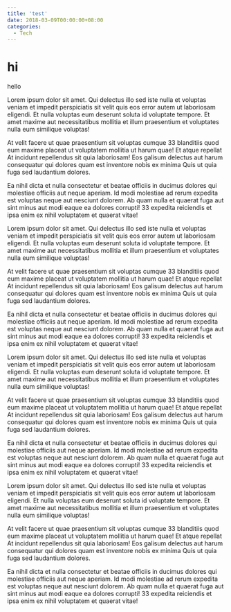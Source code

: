 ```yaml
---
title: 'test'
date: 2018-03-09T00:00:00+08:00
categories:
  - Tech
---
```


# hi

hello

Lorem ipsum dolor sit amet. Qui delectus illo sed iste nulla et voluptas veniam et impedit perspiciatis sit velit quis eos error autem ut laboriosam eligendi. Et nulla voluptas eum deserunt soluta id voluptate tempore. Et amet maxime aut necessitatibus mollitia et illum praesentium et voluptates nulla eum similique voluptas!

At velit facere ut quae praesentium sit voluptas cumque 33 blanditiis quod eum maxime placeat ut voluptatem mollitia ut harum quae! Et atque repellat At incidunt repellendus sit quia laboriosam! Eos galisum delectus aut harum consequatur qui dolores quam est inventore nobis ex minima Quis ut quia fuga sed laudantium dolores.

Ea nihil dicta et nulla consectetur et beatae officiis in ducimus dolores qui molestiae officiis aut neque aperiam. Id modi molestiae ad rerum expedita est voluptas neque aut nesciunt dolorem. Ab quam nulla et quaerat fuga aut sint minus aut modi eaque ea dolores corrupti! 33 expedita reiciendis et ipsa enim ex nihil voluptatem et quaerat vitae!

Lorem ipsum dolor sit amet. Qui delectus illo sed iste nulla et voluptas veniam et impedit perspiciatis sit velit quis eos error autem ut laboriosam eligendi. Et nulla voluptas eum deserunt soluta id voluptate tempore. Et amet maxime aut necessitatibus mollitia et illum praesentium et voluptates nulla eum similique voluptas!

At velit facere ut quae praesentium sit voluptas cumque 33 blanditiis quod eum maxime placeat ut voluptatem mollitia ut harum quae! Et atque repellat At incidunt repellendus sit quia laboriosam! Eos galisum delectus aut harum consequatur qui dolores quam est inventore nobis ex minima Quis ut quia fuga sed laudantium dolores.

Ea nihil dicta et nulla consectetur et beatae officiis in ducimus dolores qui molestiae officiis aut neque aperiam. Id modi molestiae ad rerum expedita est voluptas neque aut nesciunt dolorem. Ab quam nulla et quaerat fuga aut sint minus aut modi eaque ea dolores corrupti! 33 expedita reiciendis et ipsa enim ex nihil voluptatem et quaerat vitae!

Lorem ipsum dolor sit amet. Qui delectus illo sed iste nulla et voluptas veniam et impedit perspiciatis sit velit quis eos error autem ut laboriosam eligendi. Et nulla voluptas eum deserunt soluta id voluptate tempore. Et amet maxime aut necessitatibus mollitia et illum praesentium et voluptates nulla eum similique voluptas!

At velit facere ut quae praesentium sit voluptas cumque 33 blanditiis quod eum maxime placeat ut voluptatem mollitia ut harum quae! Et atque repellat At incidunt repellendus sit quia laboriosam! Eos galisum delectus aut harum consequatur qui dolores quam est inventore nobis ex minima Quis ut quia fuga sed laudantium dolores.

Ea nihil dicta et nulla consectetur et beatae officiis in ducimus dolores qui molestiae officiis aut neque aperiam. Id modi molestiae ad rerum expedita est voluptas neque aut nesciunt dolorem. Ab quam nulla et quaerat fuga aut sint minus aut modi eaque ea dolores corrupti! 33 expedita reiciendis et ipsa enim ex nihil voluptatem et quaerat vitae!

Lorem ipsum dolor sit amet. Qui delectus illo sed iste nulla et voluptas veniam et impedit perspiciatis sit velit quis eos error autem ut laboriosam eligendi. Et nulla voluptas eum deserunt soluta id voluptate tempore. Et amet maxime aut necessitatibus mollitia et illum praesentium et voluptates nulla eum similique voluptas!

At velit facere ut quae praesentium sit voluptas cumque 33 blanditiis quod eum maxime placeat ut voluptatem mollitia ut harum quae! Et atque repellat At incidunt repellendus sit quia laboriosam! Eos galisum delectus aut harum consequatur qui dolores quam est inventore nobis ex minima Quis ut quia fuga sed laudantium dolores.

Ea nihil dicta et nulla consectetur et beatae officiis in ducimus dolores qui molestiae officiis aut neque aperiam. Id modi molestiae ad rerum expedita est voluptas neque aut nesciunt dolorem. Ab quam nulla et quaerat fuga aut sint minus aut modi eaque ea dolores corrupti! 33 expedita reiciendis et ipsa enim ex nihil voluptatem et quaerat vitae!
